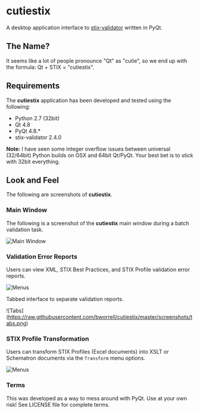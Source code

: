 cutiestix
=========

A desktop application interface to [stix-validator](https://pypi.python.org/pypi/stix-validator) written in PyQt. 

## The Name?
It seems like a lot of people pronounce "Qt" as "cutie", so we end up with the formula: Qt + STIX = "cutiestix".

## Requirements
The **cutiestix** application has been developed and tested using the following:

* Python 2.7 (32bit)
* Qt 4.8
* PyQt 4.8.*
* stix-validator 2.4.0

**Note:** I have seen some integer overflow issues between universal (32/64bit) Python builds on OSX and 64bit Qt/PyQt. Your best bet is to stick with 32bit everything.

## Look and Feel
The following are screenshots of **cutiestix**.

### Main Window
The following is a screenshot of the **cutiestix** main window during a batch validation task.  

![Main Window](https://raw.githubusercontent.com/bworrell/cutiestix/master/screenshots/mainwindow_during.png)

### Validation Error Reports
Users can view XML, STIX Best Practices, and STIX Profile validation error reports.

![Menus](https://raw.githubusercontent.com/bworrell/cutiestix/master/screenshots/menus.png)


Tabbed interface to separate validation reports.  

![Tabs] (https://raw.githubusercontent.com/bworrell/cutiestix/master/screenshots/tabs.png)

### STIX Profile Transformation
Users can transform STIX Profiles (Excel documents) into XSLT or Schematron documents via the `Transform` menu options.

![Menus](https://raw.githubusercontent.com/bworrell/cutiestix/master/screenshots/transform.png)



### Terms
This was developed as a way to mess around with PyQt. Use at your own risk! See LICENSE file for complete terms.
